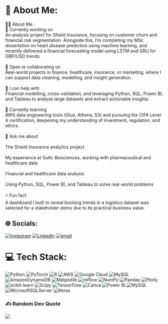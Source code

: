# 💫 About Me:
👨‍💻 About Me :<br>🔭 Currently working on<br>An analysis project for Shield Insurance, focusing on customer churn and financial risk segmentation. Alongside this, I’m completing my MSc dissertation on heart disease prediction using machine learning, and recently delivered a financial forecasting model using LSTM and GRU for GBP/USD trends.<br><br>👯 Open to collaborating on<br>Real-world projects in finance, healthcare, insurance, or marketing, where I can support data cleaning, modelling, and insight generation.<br><br>🤝 I can help with<br>Financial modelling, cross-validation, and leveraging Python, SQL, Power BI, and Tableau to analyse large datasets and extract actionable insights.<br><br>🌱 Currently learning<br>AWS data engineering tools (Glue, Athena, S3) and pursuing the CIFA Level 4 certification, deepening my understanding of investment, regulation, and ethics.<br><br>💬 Ask me about<br><br>The Shield Insurance analytics project<br><br>My experience at Gufic Biosciences, working with pharmaceutical and healthcare data<br><br>Financial and healthcare data analysis<br><br>Using Python, SQL, Power BI, and Tableau to solve real-world problems<br><br>⚡ Fun fact<br>A dashboard I built to reveal booking trends in a logistics dataset was selected for a stakeholder demo due to its practical business value.


## 🌐 Socials:
[![Instagram](https://img.shields.io/badge/Instagram-%23E4405F.svg?logo=Instagram&logoColor=white)](https://instagram.com/https://www.instagram.com/_shivam_xxii/) [![LinkedIn](https://img.shields.io/badge/LinkedIn-%230077B5.svg?logo=linkedin&logoColor=white)](https://linkedin.com/in/https://www.linkedin.com/in/shivam-rajput22/) [![email](https://img.shields.io/badge/Email-D14836?logo=gmail&logoColor=white)](mailto:shivamrrajput01@gmail.com) 

# 💻 Tech Stack:
![Python](https://img.shields.io/badge/python-3670A0?style=for-the-badge&logo=python&logoColor=ffdd54) ![PyTorch](https://img.shields.io/badge/PyTorch-%23EE4C2C.svg?style=for-the-badge&logo=PyTorch&logoColor=white) ![R](https://img.shields.io/badge/r-%23276DC3.svg?style=for-the-badge&logo=r&logoColor=white) ![AWS](https://img.shields.io/badge/AWS-%23FF9900.svg?style=for-the-badge&logo=amazon-aws&logoColor=white) ![Google Cloud](https://img.shields.io/badge/GoogleCloud-%234285F4.svg?style=for-the-badge&logo=google-cloud&logoColor=white) ![MySQL](https://img.shields.io/badge/mysql-4479A1.svg?style=for-the-badge&logo=mysql&logoColor=white) ![AmazonDynamoDB](https://img.shields.io/badge/Amazon%20DynamoDB-4053D6?style=for-the-badge&logo=Amazon%20DynamoDB&logoColor=white) ![Matplotlib](https://img.shields.io/badge/Matplotlib-%23ffffff.svg?style=for-the-badge&logo=Matplotlib&logoColor=black) ![mlflow](https://img.shields.io/badge/mlflow-%23d9ead3.svg?style=for-the-badge&logo=numpy&logoColor=blue) ![NumPy](https://img.shields.io/badge/numpy-%23013243.svg?style=for-the-badge&logo=numpy&logoColor=white) ![Pandas](https://img.shields.io/badge/pandas-%23150458.svg?style=for-the-badge&logo=pandas&logoColor=white) ![Plotly](https://img.shields.io/badge/Plotly-%233F4F75.svg?style=for-the-badge&logo=plotly&logoColor=white) ![scikit-learn](https://img.shields.io/badge/scikit--learn-%23F7931E.svg?style=for-the-badge&logo=scikit-learn&logoColor=white) ![Scipy](https://img.shields.io/badge/SciPy-%230C55A5.svg?style=for-the-badge&logo=scipy&logoColor=%white) ![TensorFlow](https://img.shields.io/badge/TensorFlow-%23FF6F00.svg?style=for-the-badge&logo=TensorFlow&logoColor=white) ![Canva](https://img.shields.io/badge/Canva-%2300C4CC.svg?style=for-the-badge&logo=Canva&logoColor=white) ![Power Bi](https://img.shields.io/badge/power_bi-F2C811?style=for-the-badge&logo=powerbi&logoColor=black) ![MySQL](https://img.shields.io/badge/mysql-4479A1.svg?style=for-the-badge&logo=mysql&logoColor=white) ![MicrosoftSQLServer](https://img.shields.io/badge/Microsoft%20SQL%20Server-CC2927?style=for-the-badge&logo=microsoft%20sql%20server&logoColor=white) ![Keras](https://img.shields.io/badge/Keras-%23D00000.svg?style=for-the-badge&logo=Keras&logoColor=white)



### ✍️ Random Dev Quote
![](https://quotes-github-readme.vercel.app/api?type=horizontal&theme=radical)
